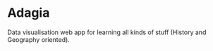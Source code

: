 # Adagia
Data visualisation web app for learning all kinds of stuff (History and Geography oriented).

